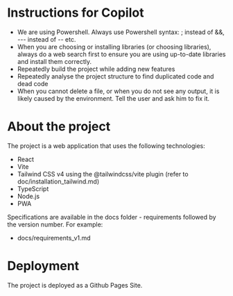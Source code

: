 # Instructions for Copilot
* We are using Powershell. Always use Powershell syntax: ; instead of &&, --- instead of -- etc.
* When you are choosing or installing libraries (or choosing libraries), always do a web search first to ensure you are using up-to-date libraries and install them correctly.
* Repeatedly build the project while adding new features
* Repeatedly analyse the project structure to find duplicated code and dead code
* When you cannot delete a file, or when you do not see any output, it is likely caused by the environment. Tell the user and ask him to fix it.

# About the project
The project is a web application that uses the following technologies:
* React
* Vite 
* Tailwind CSS v4 using the @tailwindcss/vite plugin (refer to doc/installation_tailwind.md)
* TypeScript
* Node.js
* PWA

Specifications are available in the docs folder - requirements followed by the version number. For example:
* docs/requirements_v1.md

# Deployment
The project is deployed as a Github Pages Site.
